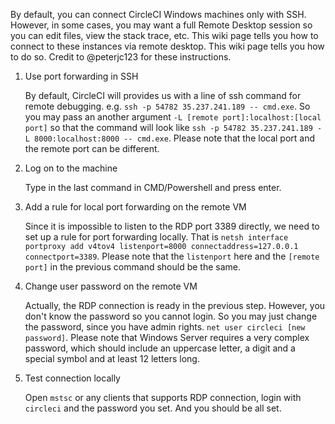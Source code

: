 By default, you can connect CircleCI Windows machines only with SSH.  However, in some cases, you may want a full Remote Desktop session so you can edit files, view the stack trace, etc.  This wiki page tells you how to connect to these instances via remote desktop.  This wiki page tells you how to do so.  Credit to @peterjc123 for these instructions.

1. Use port forwarding in SSH

    By default, CircleCI will provides us with a line of ssh command for remote debugging. e.g. `ssh -p 54782 35.237.241.189 -- cmd.exe`. So you may pass an another argument `-L [remote port]:localhost:[local port]` so that the command will look like `ssh -p 54782 35.237.241.189 -L 8000:localhost:8000 -- cmd.exe`. Please note that the local port and the remote port can be different.

2. Log on to the machine

    Type in the last command in CMD/Powershell and press enter.

3. Add a rule for local port forwarding on the remote VM

    Since it is impossible to listen to the RDP port 3389 directly, we need to set up a rule for port forwarding locally. That is `netsh interface portproxy add v4tov4 listenport=8000 connectaddress=127.0.0.1 connectport=3389`. Please note that the `listenport` here and the `[remote port]` in the previous command should be the same.

4. Change user password on the remote VM

    Actually, the RDP connection is ready in the previous step. However, you don't know the password so you cannot login. So you may just change the password, since you have admin rights. 
`net user circleci [new password]`. Please note that Windows Server requires a very complex password, which should include an uppercase letter, a digit and a special symbol and at least 12 letters long.

5. Test connection locally

    Open `mstsc` or any clients that supports RDP connection, login with `circleci` and the password you set. And you should be all set.